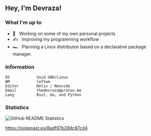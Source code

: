## Hey, I'm Devraza!</h2>

### What I'm up to

- 💼 &nbsp; Working on some of my own personal projects
- ✍️ &nbsp; Improving my programming workflow
- 🏎️ &nbsp; Planning a Linux distributon based on a declarative package manager.

### Information

```
OS            Void GNU/Linux
WM            leftwm
Editor        Helix / Neovide
Email         thedevraza@proton.me
Lang          Rust, Go, and Python
```

### Statistics

![GitHub README Statistics](https://github-readme-stats.vercel.app/api?username=devraza&show_icons=true&bg_color=1e1e2e&text_color=cdd6f4&icon_color=cba6f7&title_color=94e2d5 "GitHub Profile Statistics")

https://pokepast.es/8adf97b28dc87cd4
